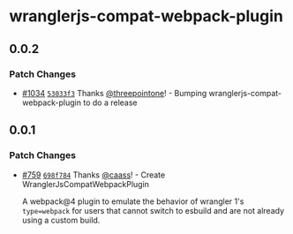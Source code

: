 # wranglerjs-compat-webpack-plugin

## 0.0.2

### Patch Changes

- [#1034](https://github.com/cloudflare/wrangler2/pull/1034) [`53033f3`](https://github.com/cloudflare/wrangler2/commit/53033f3091e2d8fc675a0b078b36b3aa37673cba) Thanks [@threepointone](https://github.com/threepointone)! - Bumping wranglerjs-compat-webpack-plugin to do a release

## 0.0.1

### Patch Changes

- [#759](https://github.com/cloudflare/wrangler2/pull/759) [`698f784`](https://github.com/cloudflare/wrangler2/commit/698f784ec33c574f374144c08638f21718db97a1) Thanks [@caass](https://github.com/caass)! - Create WranglerJsCompatWebpackPlugin

  A webpack@4 plugin to emulate the behavior of wrangler 1's `type=webpack` for users that cannot switch to esbuild and are not already using a custom build.
